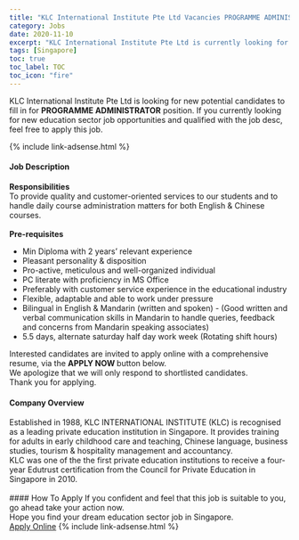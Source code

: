 ```yaml
---
title: "KLC International Institute Pte Ltd Vacancies PROGRAMME ADMINISTRATOR" 
category: Jobs 
date: 2020-11-10 
excerpt: "KLC International Institute Pte Ltd is currently looking for suitable person to fill in the PROGRAMME ADMINISTRATOR which positioned at Singapore" 
tags: [Singapore] 
toc: true 
toc_label: TOC 
toc_icon: "fire" 
--- 
```


<p>KLC International Institute Pte Ltd is looking for new potential candidates to fill in for <b>PROGRAMME ADMINISTRATOR</b> position. If you currently looking for new education sector job opportunities and qualified with the job desc, feel free to apply this job.
</p>{% include link-adsense.html %} 
 <div><div><div><h4>Job Description</h4></div></div><div><div><span><div><div><strong>Responsibilities</strong></div><div>To provide quality and customer-oriented services to our students and to handle daily course administration matters for both English &amp; Chinese courses.</div><div><br><strong>Pre-requisites</strong></div><ul><li>Min Diploma with 2 years&#8217; relevant experience</li><li>Pleasant personality &amp; disposition</li><li>Pro-active, meticulous and well-organized individual</li><li>PC literate with proficiency in MS Office</li><li>Preferably with customer service experience in the educational industry</li><li>Flexible, adaptable and able to work under pressure</li><li>Bilingual in English &amp; Mandarin (written and spoken) - (Good written and verbal communication skills in Mandarin to handle queries, feedback and concerns from Mandarin speaking associates)</li><li>5.5 days, alternate saturday half day&#160;work week&#160;(Rotating shift hours)</li></ul><div>Interested candidates are invited to apply online with a comprehensive resume, via the <strong>APPLY NOW </strong>button below.<div>We apologize that we will only respond to shortlisted candidates.&#160;</div><div>Thank you for applying.</div></div></div></span></div></div></div> 
<div><div><div><h4>Company Overview</h4></div></div><div><div><span><div><div>
<div>
		Established in 1988, KLC INTERNATIONAL INSTITUTE (KLC)&#160;is recognised as a leading private education institution in Singapore. It provides training for adults in early childhood care and teaching, Chinese language, business studies, tourism &amp; hospitality management and accountancy.</div>
<div>
		KLC was one of the the first private education institutions to receive a four-year Edutrust certification from the Council for Private Education in Singapore in 2010.<br>
		&#160;</div>
</div></div></span></div></div></div> 
#### How To Apply 
If you confident and feel that this job is suitable to you, go ahead take your action now. <br/> 
Hope you find your dream education sector job in Singapore. <br/> 
<a href="https://www.jobstreet.com.my/en/job/programme-administrator-8175687/origin/sg?jobId=jobstreet-sg-job-8175687&sectionRank=5&token=0~45cb59a3-4d33-441a-928b-2873efc18c3a&fr=SRP%20View%20In%20New%20Ta" class="btn btn--info" target="_blank" rel="nofollow noopenner">Apply Online</a> 
{% include link-adsense.html %} 